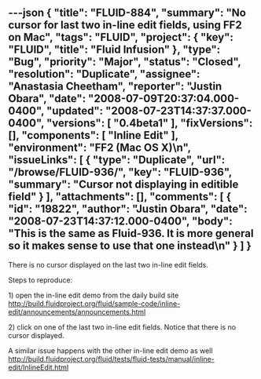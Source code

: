 ---json
{
  "title": "FLUID-884",
  "summary": "No cursor for last two in-line edit fields, using FF2 on Mac",
  "tags": "FLUID",
  "project": {
    "key": "FLUID",
    "title": "Fluid Infusion"
  },
  "type": "Bug",
  "priority": "Major",
  "status": "Closed",
  "resolution": "Duplicate",
  "assignee": "Anastasia Cheetham",
  "reporter": "Justin Obara",
  "date": "2008-07-09T20:37:04.000-0400",
  "updated": "2008-07-23T14:37:37.000-0400",
  "versions": [
    "0.4beta1"
  ],
  "fixVersions": [],
  "components": [
    "Inline Edit"
  ],
  "environment": "FF2 (Mac OS X)\n",
  "issueLinks": [
    {
      "type": "Duplicate",
      "url": "/browse/FLUID-936/",
      "key": "FLUID-936",
      "summary": "Cursor not displaying in editible field"
    }
  ],
  "attachments": [],
  "comments": [
    {
      "id": "19822",
      "author": "Justin Obara",
      "date": "2008-07-23T14:37:12.000-0400",
      "body": "This is the same as Fluid-936. It is more general so it makes sense to use that one instead\n"
    }
  ]
}
---
There is no cursor displayed on the last two in-line edit fields.

Steps to reproduce:

1\) open the in-line edit demo from the daily build site\
<http://build.fluidproject.org/fluid/sample-code/inline-edit/announcements/announcements.html>

2\) click on one of the last two in-line edit fields. Notice that there is no cursor displayed.

A similar issue happens with the other in-line edit demo as well\
<http://build.fluidproject.org/fluid/tests/fluid-tests/manual/inline-edit/InlineEdit.html>

        